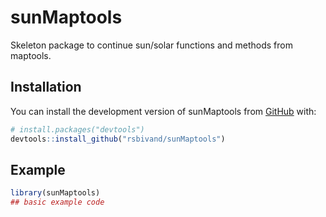 
# sunMaptools

<!-- badges: start -->
<!-- badges: end -->

Skeleton package to continue sun/solar functions and methods from maptools.

## Installation

You can install the development version of sunMaptools from [GitHub](https://github.com/) with:

``` r
# install.packages("devtools")
devtools::install_github("rsbivand/sunMaptools")
```

## Example


``` r
library(sunMaptools)
## basic example code
```

